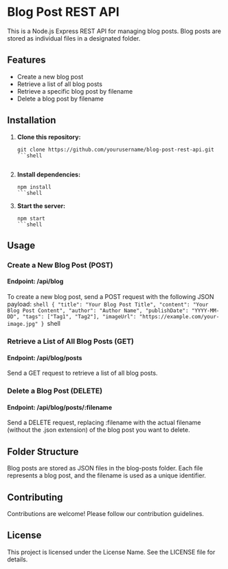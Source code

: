 # Blog Post REST API

This is a Node.js Express REST API for managing blog posts. Blog posts are stored as individual files in a designated folder.

## Features

- Create a new blog post
- Retrieve a list of all blog posts
- Retrieve a specific blog post by filename
- Delete a blog post by filename

## Installation

1. **Clone this repository:**

   ```shell
   git clone https://github.com/yourusername/blog-post-rest-api.git
   ```shell


2. **Install dependencies:**

    ```shell
    npm install
    ```shell

3. **Start the server:**

    ```shell
    npm start
    ```shell

## Usage

### Create a New Blog Post (POST)
#### Endpoint: /api/blog
To create a new blog post, send a POST request with the following JSON payload:
    ```shell
    {
    "title": "Your Blog Post Title",
    "content": "Your Blog Post Content",
    "author": "Author Name",
    "publishDate": "YYYY-MM-DD",
    "tags": ["Tag1", "Tag2"],
    "imageUrl": "https://example.com/your-image.jpg"
    }
    ```shell


### Retrieve a List of All Blog Posts (GET)
#### Endpoint: /api/blog/posts
Send a GET request to retrieve a list of all blog posts.


### Delete a Blog Post (DELETE)
#### Endpoint: /api/blog/posts/:filename
Send a DELETE request, replacing :filename with the actual filename (without the .json extension) of the blog post you want to delete.

## Folder Structure
Blog posts are stored as JSON files in the blog-posts folder. Each file represents a blog post, and the filename is used as a unique identifier.

## Contributing
Contributions are welcome! Please follow our contribution guidelines.

## License
This project is licensed under the License Name. See the LICENSE file for details.
